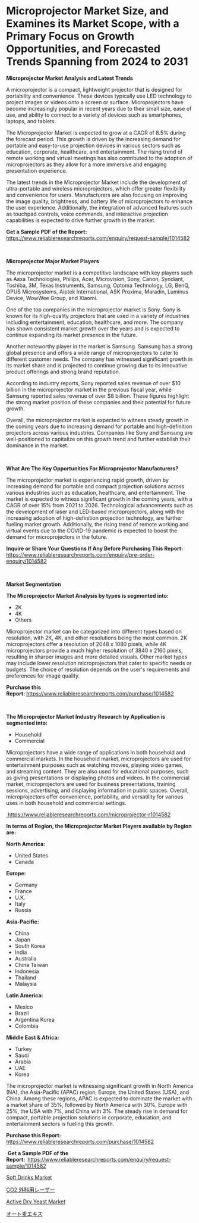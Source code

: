 <p><h1>Microprojector Market Size, and Examines its Market Scope, with a Primary Focus on Growth Opportunities, and Forecasted Trends Spanning from 2024 to 2031</h1></p><p><strong>Microprojector Market Analysis and Latest Trends</strong></p>
<p><p>A microprojector is a compact, lightweight projector that is designed for portability and convenience. These devices typically use LED technology to project images or videos onto a screen or surface. Microprojectors have become increasingly popular in recent years due to their small size, ease of use, and ability to connect to a variety of devices such as smartphones, laptops, and tablets.</p><p>The Microprojector Market is expected to grow at a CAGR of 8.5% during the forecast period. This growth is driven by the increasing demand for portable and easy-to-use projection devices in various sectors such as education, corporate, healthcare, and entertainment. The rising trend of remote working and virtual meetings has also contributed to the adoption of microprojectors as they allow for a more immersive and engaging presentation experience.</p><p>The latest trends in the Microprojector Market include the development of ultra-portable and wireless microprojectors, which offer greater flexibility and convenience for users. Manufacturers are also focusing on improving the image quality, brightness, and battery life of microprojectors to enhance the user experience. Additionally, the integration of advanced features such as touchpad controls, voice commands, and interactive projection capabilities is expected to drive further growth in the market.</p></p>
<p><strong>Get a Sample PDF of the Report:&nbsp;</strong> <a href="https://www.reliableresearchreports.com/enquiry/request-sample/1014582">https://www.reliableresearchreports.com/enquiry/request-sample/1014582</a></p>
<p>&nbsp;</p>
<p><strong>Microprojector Major Market Players</strong></p>
<p><p>The microprojector market is a competitive landscape with key players such as Aaxa Technologies, Philips, Acer, Microvision, Sony, Canon, Syndiant, Toshiba, 3M, Texas Instruments, Samsung, Optoma Technology, LG, BenQ, OPUS Microsystems, Aiptek International, ASK Proxima, Maradin, Luminus Device, WowWee Group, and Xiaomi.</p><p>One of the top companies in the microprojector market is Sony. Sony is known for its high-quality projectors that are used in a variety of industries including entertainment, education, healthcare, and more. The company has shown consistent market growth over the years and is expected to continue expanding its market presence in the future.</p><p>Another noteworthy player in the market is Samsung. Samsung has a strong global presence and offers a wide range of microprojectors to cater to different customer needs. The company has witnessed significant growth in its market share and is projected to continue growing due to its innovative product offerings and strong brand reputation.</p><p>According to industry reports, Sony reported sales revenue of over $10 billion in the microprojector market in the previous fiscal year, while Samsung reported sales revenue of over $8 billion. These figures highlight the strong market position of these companies and their potential for future growth.</p><p>Overall, the microprojector market is expected to witness steady growth in the coming years due to increasing demand for portable and high-definition projectors across various industries. Companies like Sony and Samsung are well-positioned to capitalize on this growth trend and further establish their dominance in the market.</p></p>
<p>&nbsp;</p>
<p><strong>What Are The Key Opportunities For Microprojector Manufacturers?</strong></p>
<p><p>The microprojector market is experiencing rapid growth, driven by increasing demand for portable and compact projection solutions across various industries such as education, healthcare, and entertainment. The market is expected to witness significant growth in the coming years, with a CAGR of over 15% from 2021 to 2026. Technological advancements such as the development of laser and LED-based microprojectors, along with the increasing adoption of high-definition projection technology, are further fueling market growth. Additionally, the rising trend of remote working and virtual events due to the COVID-19 pandemic is expected to boost the demand for microprojectors in the future.</p></p>
<p><strong>Inquire or Share Your Questions If Any Before Purchasing This Report:</strong> <a href="https://www.reliableresearchreports.com/enquiry/pre-order-enquiry/1014582">https://www.reliableresearchreports.com/enquiry/pre-order-enquiry/1014582</a></p>
<p>&nbsp;</p>
<p><strong>Market Segmentation</strong></p>
<p><strong>The Microprojector Market Analysis by types is segmented into:</strong></p>
<p><ul><li>2K</li><li>4K</li><li>Others</li></ul></p>
<p><p>Microprojector market can be categorized into different types based on resolution, with 2K, 4K, and other resolutions being the most common. 2K microprojectors offer a resolution of 2048 x 1080 pixels, while 4K microprojectors provide a much higher resolution of 3840 x 2160 pixels, resulting in sharper images and more detailed visuals. Other market types may include lower resolution microprojectors that cater to specific needs or budgets. The choice of resolution depends on the user's requirements and preferences for image quality.</p></p>
<p><strong>Purchase this Report:&nbsp;</strong><a href="https://www.reliableresearchreports.com/purchase/1014582">https://www.reliableresearchreports.com/purchase/1014582</a></p>
<p>&nbsp;</p>
<p><strong>The Microprojector Market Industry Research by Application is segmented into:</strong></p>
<p><ul><li>Household</li><li>Commercial</li></ul></p>
<p><p>Microprojectors have a wide range of applications in both household and commercial markets. In the household market, microprojectors are used for entertainment purposes such as watching movies, playing video games, and streaming content. They are also used for educational purposes, such as giving presentations or displaying photos and videos. In the commercial market, microprojectors are used for business presentations, training sessions, advertising, and displaying information in public spaces. Overall, microprojectors offer convenience, portability, and versatility for various uses in both household and commercial settings.</p></p>
<p><a href="https://www.reliableresearchreports.com/microprojector-r1014582">&nbsp;https://www.reliableresearchreports.com/microprojector-r1014582</a></p>
<p><strong>In terms of Region, the Microprojector Market Players available by Region are:</strong></p>
<p>
    <p> <strong> North America: </strong>
        <ul>
            <li>United States</li>
            <li>Canada</li>
        </ul>
        </p> 
    <p> <strong> Europe: </strong>
        <ul>
            <li>Germany</li>
            <li>France</li>
            <li>U.K.</li>
            <li>Italy</li>
            <li>Russia</li>
        </ul>
        </p> 
    <p> <strong> Asia-Pacific: </strong>
        <ul>
            <li>China</li>
            <li>Japan</li>
            <li>South Korea</li>
            <li>India</li>
            <li>Australia</li>
            <li>China Taiwan</li>
            <li>Indonesia</li>
            <li>Thailand</li>
            <li>Malaysia</li>
        </ul>
        </p> 
    <p> <strong> Latin America: </strong>
        <ul>
            <li>Mexico</li>
            <li>Brazil</li>
            <li>Argentina Korea</li>
            <li>Colombia</li>
        </ul>
        </p> 
    <p> <strong> Middle East & Africa: </strong>
        <ul>
            <li>Turkey</li>
            <li>Saudi</li>
            <li>Arabia</li>
            <li>UAE</li>
            <li>Korea</li>
        </ul>
    </p>
    </p>
<p><p>The microprojector market is witnessing significant growth in North America (NA), the Asia-Pacific (APAC) region, Europe, the United States (USA), and China. Among these regions, APAC is expected to dominate the market with a market share of 35%, followed by North America with 30%, Europe with 25%, the USA with 7%, and China with 3%. The steady rise in demand for compact, portable projection solutions in corporate, education, and entertainment sectors is fueling this growth.</p></p>
<p><strong>Purchase this Report: </strong><a href="https://www.reliableresearchreports.com/purchase/1014582">https://www.reliableresearchreports.com/purchase/1014582</a></p>
<p>&nbsp;<strong>Get a Sample PDF of the Report:&nbsp;&nbsp;</strong><a href="https://www.reliableresearchreports.com/enquiry/request-sample/1014582">https://www.reliableresearchreports.com/enquiry/request-sample/1014582</a></p>
<p><strong></strong></p>
<p><p><a href="https://www.linkedin.com/pulse/soft-drinks-market-comprehensive-assessment-type-application-soxbf">Soft Drinks Market</a></p><p><a href="https://github.com/cbigkbh02719/Market-Research-Report-List-2/blob/main/763049754744.md">CO2 外科用レーザー</a></p><p><a href="https://www.linkedin.com/pulse/active-dry-yeast-market-share-evolution-growth-trends-2024-xevof">Active Dry Yeast Market</a></p><p><a href="https://github.com/RaeJenkins1952/Market-Research-Report-List-1/blob/main/219397654745.md">オート麦エキス</a></p></p>
